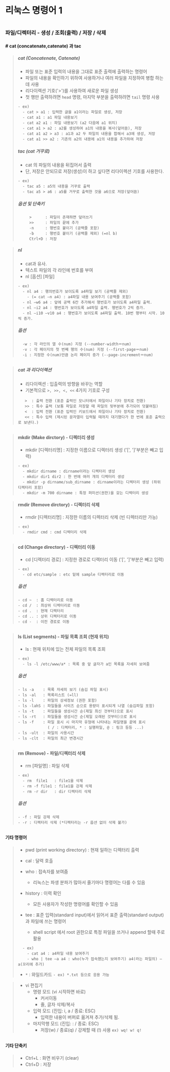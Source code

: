 # 리눅스 명령어 1
#


### 파일/디렉터리 - 생성 / 조회(출력) / 저장 / 삭제
#### # cat (concatenate,catenate) 과 tac

> ##### cat (Concatenate, Catenate)
> - 파일 또는 표준 입력의 내용을 그대로 표준 출력에 출력하는 명령어
> - 파일의 내용을 확인하기 위하여 사용하거나 여러 파일을 지정하여 병합 하는데 사용
> - 리다이렉션 기호('>')를 사용하여 새로운 파일 생성
> - 첫 행만 출력하려면 `head` 명령, 마지막 부분을 출력하려면 `tail` 명령 사용
> ```
> - ex)
>   - cat > a1 : 입력한 글을 a1이라는 파일로 생성, 저장
>   - cat a1 : a1 파일 내용보기
>   - cat a2 a1 : 파일 내용보기 (a2 다음에 a1 위치)
>   - cat a1 > a2 : a2를 생성하여 a1의 내용을 복사(덮어씀), 저장
>   - cat a1 a2 > a3 : a1과 a2 두 파일의 내용을 합해서 a3에 생성, 저장
>   - cat a1 >> a2 : 기존의 a2의 내용에 a1의 내용을 추가하여 저장
> ```
>
> ##### tac (cat 거꾸로)
> - cat 의 파일의 내용을 뒤집어서 출력
> - 단, 저장은 안되므로 저장(생성)이 하고 싶다면 리다이렉션 기호를 사용한다.
> ```
> - ex)
>   - tac a5 : a5의 내용을 거꾸로 출력
>   - tac a5 > a6 : a5를 거꾸로 출력한 것을 a6으로 저장(덮어씀)
> ```
>
> ##### 옵션 및 단축키
> ```
>      >      : 파일이 존재하면 덮어쓰기
>      >>     : 파일의 끝에 추가
>      -n     : 행번호 붙이기 (공백줄 포함)
>      -b     : 행번호 붙이기 (공백줄 제외) (=nl b)
>      Ctrl+D : 저장
> ```

> ##### nl
> - cat과 유사.
> - 텍스트 파일의 각 라인에 번호를 부여
> - nl [옵션] [파일]
> ```
> - ex)
>   - nl a4 : 행의번호가 보이도록 a4파일 보기 (공백줄 제외)
>     - (= cat –n a4) : a4파일 내용 보여주기 (공백줄 포함)
>   - nl –w6 a4 : 앞에 공백 6칸 추가해서 행번호가 보이도록 a4파일 출력.
>   - nl –i2 a4 : 행번호가 보이도록 a4파일 출력. 행번호가 2씩 증가.
>   - nl –i10 –v10 a4 : 행번호가 보이도록 a4파일 출력. 10번 행부터 시작. 10씩 증가.
> ```
> ##### 옵션
> ```
>   -w : 각 라인의 열 수(num) 지정 (--number-width＝num)
>   -v : 각 페이지의 첫 번째 행의 수(num) 지정 (--first-page＝num)
>   -i : 지정한 수(num)만큼 논리 페이지 증가 (--page-increment＝num)
> ```
##


> ##### cat 과 리다이렉션
> - 리다이렉션 : 입출력의 방향을 바꾸는 역할
> - 기본적으로 `>, >>, <, <<` 4가지 기호로 구성
> ```
>    >  : 출력 전환 (표준 출력인 모니터에서 파일이나 기타 장치로 전환)
>    >> : 특수 출력 (보통 파일로 저장할 때 파일의 뒷부분에 추가되어 덧붙여짐)
>    <  : 입력 전환 (표준 입력인 키보드에서 파일이나 기타 장치로 전환)
>    << : 특수 입력 (제시된 문자열이 입력될 때까지 대기했다가 한 번에 표준 출력으로 보낸다.)
> ```
##


> #### mkdir (Make dirctory) - 디렉터리 생성
> - mkdir [디렉터리명] : 지정한 이름으로 디렉터리 생성 ('[', ']'부분은 빼고 입력)
> ```
> - ex) 
>   - mkdir dirname : dirname이라는 디렉터리 생성
>   - mkdir dir1 dir2 : 한 번에 여러 개의 디렉터리 생성
>   - mkdir -p dirname/sub_dirname : dirname이라는 디렉터리 생성 (하위 디렉터리 포함)
>   - mkdir -m 700 dirname : 특정 퍼미션(권한)을 갖는 디렉터리 생성
> ```

> #### rmdir (Remove dirctory) - 디렉터리 삭제
> - rmdir [디렉터리명] : 지정한 이름의 디렉터리 삭제 (빈 디렉터리만 가능)
> ```
> - ex) 
>   - rmdir cmd : cmd 디렉터리 삭제
> ```
##


> #### cd (Change directory) - 디렉터리 이동
> - cd [디렉터리 경로] : 지정한 경로로 디렉터리 이동 ('[', ']'부분은 빼고 입력)
> ```
> - ex)
>   - cd etc/sample : etc 밑에 sample 디렉터리로 이동
> ```
> ##### 옵션
> ```
> - cd ~  : 홈 디렉터리로 이동
> - cd /  : 최상위 디렉터리로 이동
> - cd .  : 현재 디렉터리 
> - cd .. : 상위 디렉터리로 이동
> - cd -  : 이전 경로로 이동
> ```
##


> ####  ls (List segments) - 파일 목록 조회 (현재 위치)
> - ls : 현재 위치에 있는 전체 파일의 목록 조회
> ```
> - ex)
>   - ls -l /etc/www/a* : 목록 중 앞 글자가 a인 목록을 자세히 보여줌
> ```
> ##### 옵션
> ```
> - ls -a    : 목록 자세히 보기 (숨김 파일 표시)
> - ls -al   : 목록리스트 (=ll)
> - ls -l    : 파일의 상세정보 (권한 포함)
> - ls -lahS : 파일들을 사이즈 순으로 용량이 표시되게 나열 (숨김파일 포함)
> - ls -t    : 파일들을 생성시간 순(제일 최신 것부터)으로 표시
> - ls -rt   : 파일들을 생성시간 순(제일 오래된 것부터)으로 표시
> - ls -f    : 파일 표시 시 마지막 유형에 나타내는 파일명을 끝에 표시
>              ( / : 디렉터리, * : 실행파일, @ : 링크 등등 ...)
> - ls -ult  : 파일의 사용시간
> - ls -clt  : 파일의 최근 변경시간
> ```
##


> ####  rm (Remove) - 파일/디렉터리 삭제
> - rm [파일명] : 파일 삭제
> ```
> - ex)
>   - rm  file1   : file1을 삭제
>   - rm -f file1 : file1을 강제 삭제
>   - rm -r dir   : dir 디렉터리 삭제
> ```
> ##### 옵션
> ```
> - -f : 파일 강제 삭제
> - -r : 디렉터리 삭제 (*디렉터리는 -r 옵션 없이 삭제 불가)
> ```
##


#### 기타 명령어
> - pwd (print working directory) : 현재 일하는 디렉터리 출력
> - cal : 달력 호출
> - who : 접속자를 보여줌
>   - 리눅스는 파생 분파가 많아서 줄기마다 명령어는 다를 수 있음 
> - history : 이력 확인
>   - 모든 사용자가 작성한 명령어를 확인할 수 있음
>
> - tee : 표준 입력(standard input)에서 읽어서 표준 출력(standard output) 과 파일에 쓰는 명령어
>   - shell script 에서 root 권한으로 특정 파일을 쓰거나 append 할때 주로 활용
> ```
>   - ex)
>     - cat a4 : a4파일 내용 보여주기
>     - who | tee –a a4 : who(누가 접속했는지 보여주기) a4(라는 파일의) –a(꼬리에 추가)
> ```
> - `*` : 와일드카드 
>   `- ex) *.txt 등으로 응용 가능`

> - vi 편집기
>   - 명령 모드 (vi 시작하면 바로)
>     - 커서이동
>     - 줄, 글자 삭제/복사
>   - 입력 모드 (진입: i, a / 종료: ESC)
>     - 입력한 내용이 버퍼로 옮겨져 추가/삭제 됨.
>   - 마지막행 모드 (진입: : / 종료: ESC)
>     - 저장(w) / 종료(q) / 강제할 때 (!) 사용 `ex) wq! w! q!`
##


#### 기타 단축키
> - Ctrl+L : 화면 비우기 (clear)
> - Ctrl+D : 저장





